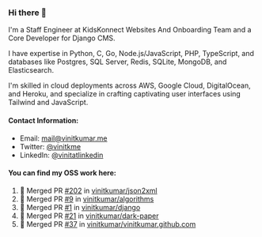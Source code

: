 ### Hi there 👋

I'm a Staff Engineer at KidsKonnect Websites And Onboarding Team and a Core Developer for Django CMS.

I have expertise in Python, C, Go, Node.js/JavaScript, PHP, TypeScript, and databases like Postgres, SQL Server, Redis, SQLite, MongoDB, and Elasticsearch. 

I'm skilled in cloud deployments across AWS, Google Cloud, DigitalOcean, and Heroku, and specialize in crafting captivating user interfaces using Tailwind and JavaScript. 

#### Contact Information:

- Email: <a href="mailto:mail@vinitkumar.me">mail@vinitkumar.me</a>
- Twitter: [@vinitkme](https://twitter.com/vinitkme)
- LinkedIn: [@vinitatlinkedin](https://www.linkedin.com/in/vinitatlinkedin/)  

#### You can find my OSS work here:

<!--START_SECTION:activity-->
1. 🎉 Merged PR [#202](https://github.com/vinitkumar/json2xml/pull/202) in [vinitkumar/json2xml](https://github.com/vinitkumar/json2xml)
2. 🎉 Merged PR [#9](https://github.com/vinitkumar/algorithms/pull/9) in [vinitkumar/algorithms](https://github.com/vinitkumar/algorithms)
3. 🎉 Merged PR [#1](https://github.com/vinitkumar/django/pull/1) in [vinitkumar/django](https://github.com/vinitkumar/django)
4. 🎉 Merged PR [#21](https://github.com/vinitkumar/dark-paper/pull/21) in [vinitkumar/dark-paper](https://github.com/vinitkumar/dark-paper)
5. 🎉 Merged PR [#37](https://github.com/vinitkumar/vinitkumar.github.com/pull/37) in [vinitkumar/vinitkumar.github.com](https://github.com/vinitkumar/vinitkumar.github.com)
<!--END_SECTION:activity-->
